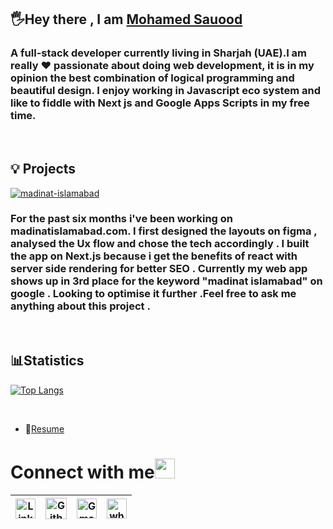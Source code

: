
## 🖐Hey there ,   I am [Mohamed Sauood](https://sauood.vercel.app/)
### A full-stack developer currently living in Sharjah (UAE).I am really ❤️ passionate about doing web development, it is in my opinion the best combination of logical programming and beautiful design. I enjoy working in Javascript eco system and like to fiddle with Next js and Google Apps Scripts in my free time.

<br/>

## 💡 Projects 

[![madinat-islamabad](https://github-readme-stats.vercel.app/api/pin/?username=mohdsauood&repo=madinat-islamabad&title_color=ff3004&icon_color=ff3004&text_color=9f9f9f&bg_color=white)](https://github.com/mohdsauood/madinat-islamabad)


### For the past six months i've been working on madinatislamabad.com. I first designed the layouts on figma , analysed the Ux flow and chose the tech accordingly . I built the app on Next.js because i get the benefits of react with server side rendering for better SEO . Currently my web app shows up in 3rd place for the keyword "madinat islamabad" on google . Looking to optimise it further .Feel free to ask me anything about this project .

<br/>

## 📊Statistics


[![Top Langs](https://github-readme-stats.vercel.app/api/top-langs/?username=mohdsauood&layout=compact)](https://github.com/anuraghazra/github-readme-stats)

<br/>



-  📝[Resume](https://drive.google.com/file/d/14o2xUR5glFHIWPBvwGZiMHVzru11r_rA/view)

# Connect with me<img src="https://github.com/TheDudeThatCode/TheDudeThatCode/blob/master/Assets/Handshake.gif" height="32px">



| [<img src="https://github.com/TheDudeThatCode/TheDudeThatCode/blob/master/Assets/Linkedin.svg" alt="Linkedin Logo" width="32">](https://www.linkedin.com/in/mohamed-sauood/) |  [<img src="https://cdn.svgporn.com/logos/github-icon.svg" alt="Github logo" width="34">](https://github.com/mohdsauood/)  | [<img src="https://github.com/TheDudeThatCode/TheDudeThatCode/blob/master/Assets/Gmail.svg" alt="Gmail logo" height="32">](mailto:mohamedsauood@gmail.com) | [<img src="https://cdn.svgporn.com/logos/whatsapp.svg" alt="whatsapp logo" height="32">](https://wa.me/971561222712) 
|:---:|:---:|:---:|:---:|



